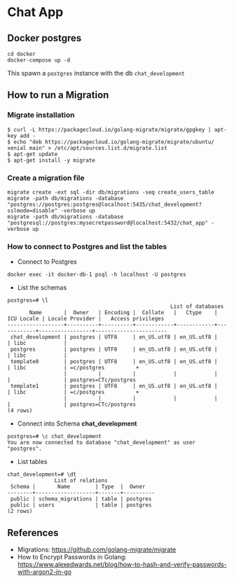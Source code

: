 # Chat App

## Docker postgres

```
cd docker
docker-compose up -d
```

This spawn a `postgres` instance with the db `chat_development`

## How to run a Migration

### Migrate installation
```
$ curl -L https://packagecloud.io/golang-migrate/migrate/gpgkey | apt-key add -
$ echo "deb https://packagecloud.io/golang-migrate/migrate/ubuntu/ xenial main" > /etc/apt/sources.list.d/migrate.list
$ apt-get update
$ apt-get install -y migrate
```

### Create a migration file

```
migrate create -ext sql -dir db/migrations -seq create_users_table
migrate -path db/migrations -database "postgres://postgres:postgres@localhost:5435/chat_development?sslmode=disable" -verbose up
migrate -path db/migrations -database "postgresql://postgres:mysecretpassword@localhost:5432/chat_app" -verbose up
```

### How to connect to Postgres and list the tables

* Connect to Postgres

```
docker exec -it docker-db-1 psql -h localhost -U postgres
```

* List the schemas

```
postgres=# \l
                                                    List of databases
       Name       |  Owner   | Encoding |  Collate   |   Ctype    | ICU Locale | Locale Provider |   Access privileges
------------------+----------+----------+------------+------------+------------+-----------------+-----------------------
 chat_development | postgres | UTF8     | en_US.utf8 | en_US.utf8 |            | libc            |
 postgres         | postgres | UTF8     | en_US.utf8 | en_US.utf8 |            | libc            |
 template0        | postgres | UTF8     | en_US.utf8 | en_US.utf8 |            | libc            | =c/postgres          +
                  |          |          |            |            |            |                 | postgres=CTc/postgres
 template1        | postgres | UTF8     | en_US.utf8 | en_US.utf8 |            | libc            | =c/postgres          +
                  |          |          |            |            |            |                 | postgres=CTc/postgres
(4 rows)
```

* Connect into Schema **chat_development**
```
postgres=# \c chat_development
You are now connected to database "chat_development" as user "postgres".
```

* List tables
```
chat_development=# \dt
               List of relations
 Schema |       Name        | Type  |  Owner
--------+-------------------+-------+----------
 public | schema_migrations | table | postgres
 public | users             | table | postgres
(2 rows)

```



## References

* Migrations: https://github.com/golang-migrate/migrate
* How to Encrypt Passwords in Golang: https://www.alexedwards.net/blog/how-to-hash-and-verify-passwords-with-argon2-in-go